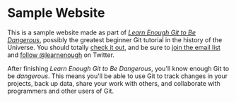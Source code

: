# Sample Website

This is a sample website made as part of [*Learn Enough Git to Be
Dangerous*](https://www.learnenough.com/git-tutorial), possibly
the greatest beginner Git tutorial in the history of the Universe. You should totally [check it out](https://www.learnenough.com/git-tutorial), and be sure to [join the email list](https://www.learnenough.com/#email_list) and [follow @learnenough](http://twitter.com/learnenough) on Twitter.

After finishing *Learn Enough Git to Be Dangerous*, you'll know
enough Git to be *dangerous*. This means you'll be able to use Git to track changes in your projects, back up data, share your work with others, and collaborate with programmers and other users of Git.
